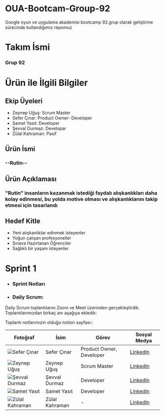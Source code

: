 # OUA-Bootcam-Group-92
Google oyun ve uygulama akademisi bootcamp 92.grup olarak geliştirme sürecinde kullandığımız repomuz
# Takım İsmi
 ### Grup 92 

# Ürün ile İlgili Bilgiler

## Ekip Üyeleri 
- Zeynep Uğuş: Scrum Master
- Sefer Çınar: Product Owner- Developer
- Samet Yasıt: Developer
- Şevval Durmaz: Developar
- Zülal Kahraman: Pasif 
## Ürün İsmi
### --Rutin--
## Ürün Açıklaması
### "Rutin" insanların kazanmak istediği faydalı alışkanlıkları daha kolay edinmesi, bu yolda motive olması ve alışkanlıklarını takip etmesi için tasarlandı 
## Hedef Kitle
- Yeni alışkanlıklar edinmek isteyenler 
- Yoğun çalışan profesyoneller
- Sınava Hazırlanan Öğrenciler
- Sağlıklı bir yaşam isteyenler

# Sprint 1
- ### Sprint Notları


- ### Daily Scrum: 
 Daily Scrum toplantılarını Zoom ve Meet üzerinden gerçekleştirdik. Toplantılarımızdan birkaç anı aşağıya ekledik:

Toplantı notlarımızın olduğu notion sayfası::

| Fotoğraf          | İsim            | Görev                        | Sosyal Medya          |
| ----------------- | --------------- | ---------------------------- | --------------------- |
| ![Sefer Çınar](foto_url_1) | Sefer Çınar     | Product Owner, Developer     | [LinkedIn](#)         |
| ![Zeynep Uğuş](foto_url_2) | Zeynep Uğuş     | Scrum Master                 | [LinkedIn](#)         |
| ![Şevval Durmaz](foto_url_3) | Şevval Durmaz   | Developer                    | [LinkedIn](#)         |
| ![Samet Yasıt](foto_url_4) | Samet Yasıt     | Developer                    | [LinkedIn](#)         |
| ![Zülal Kahraman](foto_url_5) | Zülal Kahraman  | -                            | [LinkedIn](#)         |
